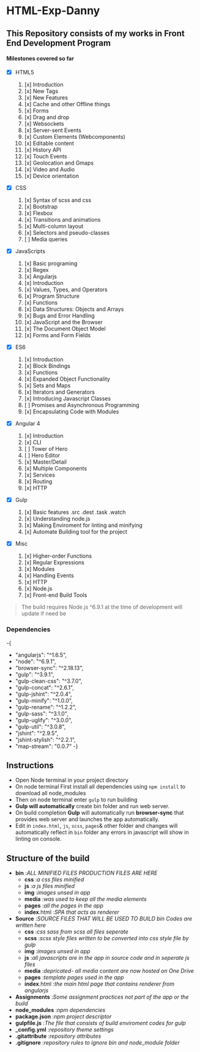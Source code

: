 # HTML-Exp-Danny
## This Repository consists of my works in Front End Development Program
#### Milestones covered so far
- [x] HTML5
    1. [x] Introduction
    2. [x] New Tags
    3. [x] New Features
    4. [x] Cache and other Offline things
    5. [x] Forms
    6. [x] Drag and drop
    7. [x] Websockets
    8. [x] Server-sent Events
    9. [x] Custom Elements (Webcomponents)
    10. [x] Editable content
    11. [x] History API
    12. [x] Touch Events
    13. [x] Geolocation and Gmaps
    14. [x] Video and Audio
    15. [x] Device orientation
- [x] CSS
    1. [x] Syntax of scss and css
    2. [x] Bootstrap
    3. [x] Flexbox
    4. [x] Transitions and animations
    5. [x] Multi-column layout
    6. [x] Selectors and pseudo-classes
    7. [ ] Media queries

- [x] JavaScripts
    1. [x] Basic programing
    2. [x] Regex
    3. [x] Angularjs
    4. [x] Introduction
    5. [x] Values, Types, and Operators
    6. [x] Program Structure
    7. [x] Functions
    8. [x] Data Structures: Objects and Arrays
    9. [x] Bugs and Error Handling
    10. [x] JavaScript and the Browser
    11. [x] The Document Object Model
    12. [x] Forms and Form Fields

- [x] ES6
    1. [x] Introduction
    2. [x] Block Bindings
    3. [x] Functions
    4. [x] Expanded Object Functionality
    5. [x] Sets and Maps
    6. [x] Iterators and Generators
    7. [x] Introducing Javascript Classes
    8. [ ] Promises and Asynchronous Programming
    9. [x] Encapsulating Code with Modules

- [x] Angular 4
    1. [x] Introduction
    2. [x] CLI
    3. [ ] Tower of Hero
    4. [ ] Hero Editor
    5. [x] Master/Detail
    6. [x] Multiple Components
    7. [x] Services
    8. [x] Routing
    9. [x] HTTP

- [x] Gulp
    1. [x] Basic features .src .dest .task .watch
    2. [x] Understanding node.js
    3. [x] Making Enviroment for linting and minifying
    4. [x] Automate Building tool for the project

- [x] Misc
    1. [x] Higher-order Functions
    2. [x] Regular Expressions
    3. [x] Modules
    4. [x] Handling Events
    5. [x] HTTP
    6. [x] Node.js
    7. [x] Front-end Build Tools

> The build requires Node.js ^6.9.1 at the time of development will update if need be

### **Dependencies**
-{
-    "angularjs": "^1.6.5",
-    "node": "^6.9.1",
-    "browser-sync": "^2.18.13",
-    "gulp": "^3.9.1",
-    "gulp-clean-css": "^3.7.0",
-    "gulp-concat": "^2.6.1",
-    "gulp-jshint": "^2.0.4",
-    "gulp-minify": "^1.0.0",
-    "gulp-rename": "^1.2.2",
-    "gulp-sass": "^3.1.0",
-    "gulp-uglify": "^3.0.0",
-    "gulp-util": "^3.0.8",
-    "jshint": "^2.9.5",
-    "jshint-stylish": "^2.2.1",
-    "map-stream": "0.0.7"
-}

## Instructions
- Open Node terminal in your project directory
- On node terminal First install all dependencies using `npm install` to download all node_modules
- Then on node terminal enter `gulp` to run building
- **Gulp will automatically** create bin folder and run web server.
- On build completion **Gulp** will automatically run **browser-sync** that provides web server and launches the app automatically.
- Edit in `index.html`, `js`, `scss`, `pages`& other folder and changes will automatically reflect in `bin` folder any errors in javascript will show in linting on console.

## Structure of the build
- **bin** :*ALL MINIFIED FILES PRODUCTION FILES ARE HERE*
    - **css** :*a css files minified*
    - **js** :*a js files minified*
    - **img** :*images unsed in app*
    - **media** :*was used to keep all the media elements*
    - **pages** :*all the pages in the app*
    - **index**.html :*SPA that acts as renderer*
- **Source** :*SOURCE FILES THAT WILL BE USED TO BUILD bin Codes are written here*
    - **css** :*css sass from scss all files seperate*
    - **scss** :*scss style files written to be converted into css style file by gulp*    
    - **img** :*images unsed in app*
    - **js** :*all javascripts are in the app in source code and in seperate js files*
    - **media** :*depricated- all media content are now hosted on One Drive*
    - **pages** :*template pages used in the app*
    - **index**.html :*the main html page that contains renderer from angularjs*
- **Assignments** :*Some assignment practices not part of the app or the build*
- **node_modules** :*npm dependencies*
- **package.json** :*npm project descriptor*
- **gulpfile.js** :*The file that consists of build enviroment codes for gulp*
- **_config.yml** :*repository theme settings*
- **.gitattribute** :*repository attributes*
- **.gitignore** :*repository rules to ignore bin and node_module folder*


